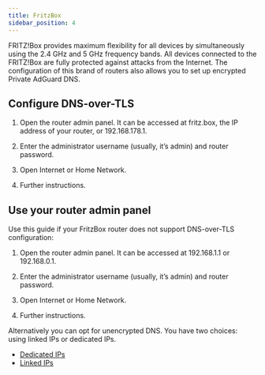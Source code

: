 ```yaml
---
title: FritzBox
sidebar_position: 4
---
```


FRITZ!Box provides maximum flexibility for all devices by simultaneously using the 2.4 GHz and 5 GHz frequency bands. All devices connected to the FRITZ!Box are fully protected against attacks from the Internet. The configuration of this brand of routers also allows you to set up encrypted Private AdGuard DNS.

## Configure DNS-over-TLS

1. Open the router admin panel. It can be accessed at fritz.box, the IP address of your router, or 192.168.178.1.

1. Enter the administrator username (usually, it’s admin) and router password.

1. Open Internet or Home Network.

1. Further instructions.

## Use your router admin panel

Use this guide if your FritzBox router does not support DNS-over-TLS configuration:

1. Open the router admin panel. It can be accessed at 192.168.1.1 or 192.168.0.1.

1. Enter the administrator username (usually, it’s admin) and router password.

1. Open Internet or Home Network.

1. Further instructions.

Alternatively you can opt for unencrypted DNS. You have two choices: using linked IPs or dedicated IPs.

- [Dedicated IPs](/private-dns/connect-devices/other-options/dedicated-ip.md)
- [Linked IPs](/private-dns/connect-devices/other-options/linked-ip.md)
